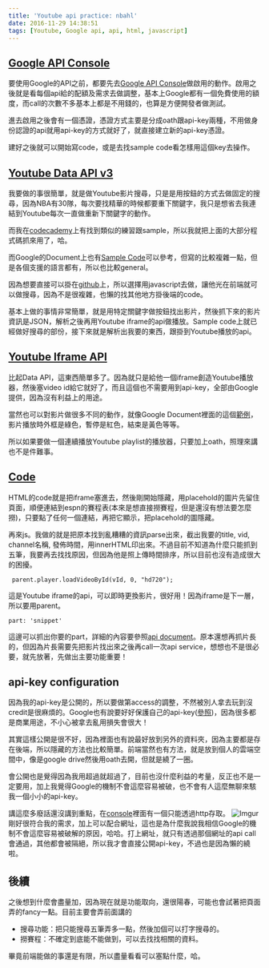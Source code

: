 ```yaml
---
title: 'Youtube api practice: nbahl'
date: 2016-11-29 14:38:51
tags: [Youtube, Google api, api, html, javascript]
---
```

## [Google API Console](https://console.developers.google.com)
要使用Google的API之前，都要先去[Google API Console](https://console.developers.google.com)做啟用的動作。啟用之後就是看每個api給的配額及需求去做調整，基本上Google都有一個免費使用的額度，而call的次數不多基本上都是不用錢的，也算是方便開發者做測試。

進去啟用之後會有一個憑證，憑證方式主要是分成oath跟api-key兩種，不用做身份認證的api就用api-key的方式就好了，就直接建立新的api-key憑證。

建好之後就可以開始寫code，或是去找sample code看怎樣用這個key去操作。

## [Youtube Data API v3](https://developers.google.com/youtube/v3/)
我要做的事很簡單，就是做Youtube影片搜尋，只是是用按鈕的方式去做固定的搜尋，因為NBA有30隊，每次要找精華的時候都要重下關鍵字，我只是想省去我連結到Youtube每次一直做重新下關鍵字的動作。

而我在[codecademy](https://www.codecademy.com/)上有找到類似的練習跟sample，所以我就把上面的大部分程式碼抓來用了，哈。

而Google的Document上也有[Sample Code](https://developers.google.com/youtube/v3/code_samples/)可以參考，但寫的比較複雜一點，但是各個支援的語言都有，所以也比較general。

因為想要直接可以掛在[github](https://www.github.com)上，所以選擇用javascript去做，讓他光在前端就可以做搜尋，因為不是很複雜，也懶的找其他地方掛後端的code。

基本上做的事情非常簡單，就是用特定關鍵字做按鈕找出影片，然後抓下來的影片資訊是JSON，解析之後再用Youtube iframe的api做播放。Sample code上就已經做好搜尋的部份，接下來就是解析出我要的東西，跟掛到Youtube播放的api。

## [Youtube Iframe API](https://developers.google.com/youtube/iframe_api_reference)
比起Data API，這東西簡單多了。因為就只是給他一個iframe創造Youtube播放器，然後塞video id給它就好了，而且這個也不需要用到api-key，全部由Google提供，因為沒有利益上的用途。

當然也可以對影片做很多不同的動作，就像Google Document裡面的這個[範例](https://developers.google.com/youtube/iframe_api_reference#Examples)，影片播放時外框是綠色，暫停是紅色，結束是黃色等等。

所以如果要做一個連續播放Youtube playlist的播放器，只要加上oath，照理來講也不是件難事。

## [Code](https://github.com/hunter199129/nbahl)
HTML的code就是把iframe塞進去，然後剛開始隱藏，用placehold的圖片先留住頁面，順便連結到espn的賽程表(本來是想直接撈賽程，但是還沒有想法要怎麼撈)，只要點了任何一個連結，再把它顯示，把placehold的圖隱藏。

再來js。我做的就是把原本找到亂糟糟的資訊parse出來，截出我要的title, vid, channel名稱, 發佈時間，用innerHTML印出來。不過目前不知道為什麼只能抓到五筆，我要再去找找原因，但因為他是照上傳時間排序，所以目前也沒有造成很大的困擾。

` parent.player.loadVideoById(vId, 0, "hd720");`

這是Youtube iframe的api，可以即時更換影片，很好用！因為iframe是下一層，所以要用parent。

`part: 'snippet'`

這邊可以抓出你要的part，詳細的內容要參照[api document](https://developers.google.com/youtube/v3/getting-started#part)。原本還想再抓片長的，但因為片長需要先把影片找出來之後再call一次api service，想想也不是很必要，就先放著，先做出主要功能重要！

## api-key configuration
因為我的api-key是公開的，所以要做第access的調整，不然被別人拿去玩到沒credit是很麻煩的。Google也有說要好好保護自己的api-key([參照](https://support.google.com/googleapi/answer/6310037?hl=zh-Hant))，因為很多都是商業用途，不小心被拿去亂用損失會很大！

其實這樣公開是很不好，因為裡面也有說最好放到另外的資料夾，因為主要都是存在後端，所以隱藏的方法也比較簡單。前端當然也有方法，就是放到個人的雲端空間中，像是google drive然後用oath去開，但就是繞了一圈。

會公開也是覺得因為我用超過就超過了，目前也沒什麼利益的考量，反正也不是一定要用，加上我覺得Google的機制不會這麼容易被破，也不會有人這麼無聊來駭我一個小小的api-key。

講這麼多廢話還沒講到重點，在[console](https://console.developers.google.com)裡面有一個只能透過http存取。
![Imgur](https://i.imgur.com/iCTF6qX.png)
剛好很符合我的需求，加上可以配合網址，這也是為什麼我說我相信Google的機制不會這麼容易被破解的原因，哈哈。打上網址，就只有透過那個網址的api call會通過，其他都會被隔絕，所以我才會直接公開api-key，不過也是因為懶的繞啦。

## 後續
之後想到什麼會盡量加，因為現在就是功能取向，還很陽春，可能也會試著把頁面弄的fancy一點。目前主要會弄前面講的
+ 搜尋功能：把只能搜尋五筆弄多一點，然後加個可以打字搜尋的。
+ 撈賽程：不確定到底能不能做到，可以去找找相關的資料。

畢竟前端能做的事還是有限，所以盡量看看可以塞點什麼，哈。
